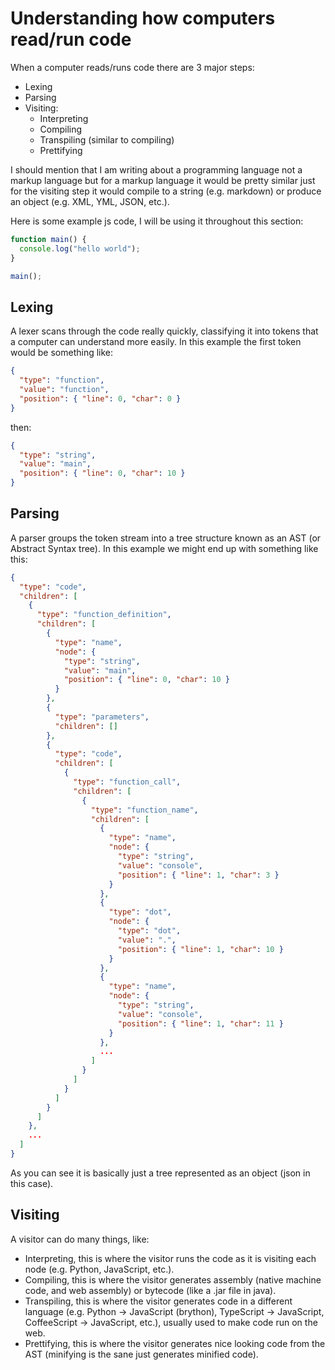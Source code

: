 # Understanding how computers read/run code

When a computer reads/runs code there are 3 major steps:

- Lexing
- Parsing
- Visiting:
  - Interpreting
  - Compiling
  - Transpiling (similar to compiling)
  - Prettifying

I should mention that I am writing about a programming language not a markup language but for a markup language it would be pretty similar just for the visiting step it would compile to a string (e.g. markdown) or produce an object (e.g. XML, YML, JSON, etc.).

Here is some example js code, I will be using it throughout this section:

```js
function main() {
  console.log("hello world");
}

main();
```

## Lexing

A lexer scans through the code really quickly, classifying it into tokens that a computer can understand more easily. In this example the first token would be something like:

```json
{
  "type": "function",
  "value": "function",
  "position": { "line": 0, "char": 0 }
}
```

then:

```json
{
  "type": "string",
  "value": "main",
  "position": { "line": 0, "char": 10 }
}
```

## Parsing

A parser groups the token stream into a tree structure known as an AST (or Abstract Syntax tree). In this example we might end up with something like this:

```json
{
  "type": "code",
  "children": [
    {
      "type": "function_definition",
      "children": [
        {
          "type": "name",
          "node": {
            "type": "string",
            "value": "main",
            "position": { "line": 0, "char": 10 }
          }
        },
        {
          "type": "parameters",
          "children": []
        },
        {
          "type": "code",
          "children": [
            {
              "type": "function_call",
              "children": [
                {
                  "type": "function_name",
                  "children": [
                    {
                      "type": "name",
                      "node": {
                        "type": "string",
                        "value": "console",
                        "position": { "line": 1, "char": 3 }
                      }
                    },
                    {
                      "type": "dot",
                      "node": {
                        "type": "dot",
                        "value": ".",
                        "position": { "line": 1, "char": 10 }
                      }
                    },
                    {
                      "type": "name",
                      "node": {
                        "type": "string",
                        "value": "console",
                        "position": { "line": 1, "char": 11 }
                      }
                    },
                    ...
                  ]
                }
              ]
            }
          ]
        }
      ]
    },
    ...
  ]
}
```

As you can see it is basically just a tree represented as an object (json in this case).

## Visiting

A visitor can do many things, like:

- Interpreting, this is where the visitor runs the code as it is visiting each node (e.g. Python, JavaScript, etc.).
- Compiling, this is where the visitor generates assembly (native machine code, and web assembly) or bytecode (like a .jar file in java).
- Transpiling, this is where the visitor generates code in a different language (e.g. Python -> JavaScript (brython), TypeScript -> JavaScript, CoffeeScript -> JavaScript, etc.), usually used to make code run on the web.
- Prettifying, this is where the visitor generates nice looking code from the AST (minifying is the sane just generates minified code).
